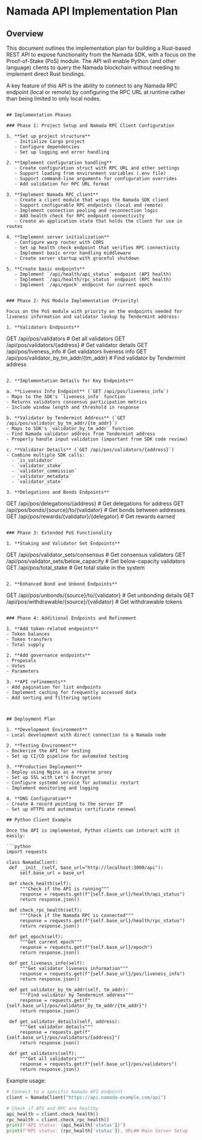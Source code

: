 # Namada API Implementation Plan

## Overview

This document outlines the implementation plan for building a Rust-based REST API to expose functionality from the Namada SDK, with a focus on the Proof-of-Stake (PoS) module. The API will enable Python (and other language) clients to query the Namada blockchain without needing to implement direct Rust bindings.

A key feature of this API is the ability to connect to any Namada RPC endpoint (local or remote) by configuring the RPC URL at runtime rather than being limited to only local nodes.
```

## Implementation Phases

### Phase 1: Project Setup and Namada RPC Client Configuration

1. **Set up project structure**
   - Initialize Cargo project
   - Configure dependencies
   - Set up logging and error handling

2. **Implement configuration handling**
   - Create configuration struct with RPC URL and other settings
   - Support loading from environment variables (.env file)
   - Support command-line arguments for configuration overrides
   - Add validation for RPC URL format

3. **Implement Namada RPC client**
   - Create a client module that wraps the Namada SDK client
   - Support configurable RPC endpoints (local and remote)
   - Implement connection pooling and reconnection logic
   - Add health check for RPC endpoint connectivity
   - Create an application state that holds the client for use in routes

4. **Implement server initialization**
   - Configure warp router with CORS
   - Set up health check endpoint that verifies RPC connectivity
   - Implement basic error handling middleware
   - Create server startup with graceful shutdown

5. **Create basic endpoints**
   - Implement `/api/health/api_status` endpoint (API health)
   - Implement `/api/health/rpc_status` endpoint (RPC health)
   - Implement `/api/epoch` endpoint for current epoch


### Phase 2: PoS Module Implementation (Priority)

Focus on the PoS module with priority on the endpoints needed for liveness information and validator lookup by Tendermint address:

1. **Validators Endpoints**

   ```
   GET /api/pos/validators                # Get all validators
   GET /api/pos/validators/{address}      # Get validator details
   GET /api/pos/liveness_info             # Get validators liveness info
   GET /api/pos/validator_by_tm_addr/{tm_addr}   # Find validator by Tendermint address
   ```

2. **Implementation Details for Key Endpoints**

   a. **Liveness Info Endpoint** (`GET /api/pos/liveness_info`)
   - Maps to the SDK's `liveness_info` function
   - Returns validators consensus participation metrics
   - Include window length and threshold in response

   b. **Validator by Tendermint Address** (`GET /api/pos/validator_by_tm_addr/{tm_addr}`)
   - Maps to SDK's `validator_by_tm_addr` function
   - Find Namada validator address from Tendermint address
   - Properly handle input validation (important from SDK code review)

   c. **Validator Details** (`GET /api/pos/validators/{address}`)
   - Combine multiple SDK calls:
     - `is_validator`
     - `validator_stake`
     - `validator_commission`
     - `validator_metadata`
     - `validator_state`

3. **Delegations and Bonds Endpoints**

   ```
   GET /api/pos/delegations/{address}             # Get delegations for address
   GET /api/pos/bonds/{source}/to/{validator}     # Get bonds between addresses
   GET /api/pos/rewards/{validator}/{delegator}   # Get rewards earned
   ```

### Phase 3: Extended PoS Functionality

1. **Staking and Validator Set Endpoints**

   ```
   GET /api/pos/validator_sets/consensus          # Get consensus validators
   GET /api/pos/validator_sets/below_capacity     # Get below-capacity validators
   GET /api/pos/total_stake                       # Get total stake in the system
   ```

2. **Enhanced Bond and Unbond Endpoints**

   ```
   GET /api/pos/unbonds/{source}/to/{validator}   # Get unbonding details
   GET /api/pos/withdrawable/{source}/{validator} # Get withdrawable tokens
   ```

### Phase 4: Additional Endpoints and Refinement

1. **Add token-related endpoints**
   - Token balances
   - Token transfers
   - Total supply

2. **Add governance endpoints**
   - Proposals
   - Votes
   - Parameters

3. **API refinements**
   - Add pagination for list endpoints
   - Implement caching for frequently accessed data
   - Add sorting and filtering options



## Deployment Plan

1. **Development Environment**
   - Local development with direct connection to a Namada node

2. **Testing Environment**
   - Dockerize the API for testing
   - Set up CI/CD pipeline for automated testing

3. **Production Deployment**
   - Deploy using Nginx as a reverse proxy
   - Set up SSL with Let's Encrypt
   - Configure systemd service for automatic restart
   - Implement monitoring and logging

4. **DNS Configuration**
   - Create A record pointing to the server IP
   - Set up HTTPS and automatic certificate renewal

## Python Client Example

Once the API is implemented, Python clients can interact with it easily:

```python
import requests

class NamadaClient:
    def __init__(self, base_url="http://localhost:3000/api"):
        self.base_url = base_url
        
    def check_health(self):
        """Check if the API is running"""
        response = requests.get(f"{self.base_url}/health/api_status")
        return response.json()
        
    def check_rpc_health(self):
        """Check if the Namada RPC is connected"""
        response = requests.get(f"{self.base_url}/health/rpc_status")
        return response.json()
        
    def get_epoch(self):
        """Get current epoch"""
        response = requests.get(f"{self.base_url}/epoch")
        return response.json()
        
    def get_liveness_info(self):
        """Get validator liveness information"""
        response = requests.get(f"{self.base_url}/pos/liveness_info")
        return response.json()
        
    def get_validator_by_tm_addr(self, tm_addr):
        """Find validator by Tendermint address"""
        response = requests.get(f"{self.base_url}/pos/validator_by_tm_addr/{tm_addr}")
        return response.json()
        
    def get_validator_details(self, address):
        """Get validator details"""
        response = requests.get(f"{self.base_url}/pos/validators/{address}")
        return response.json()
        
    def get_validators(self):
        """Get all validators"""
        response = requests.get(f"{self.base_url}/pos/validators")
        return response.json()
```

Example usage:

```python
# Connect to a specific Namada API endpoint
client = NamadaClient("https://api.namada-example.com/api")

# Check if API and RPC are healthy
api_health = client.check_health()
rpc_health = client.check_rpc_health()
print(f"API status: {api_health['status']}")
print(f"RPC status: {rpc_health['status']}, URL## Main Server Setup

